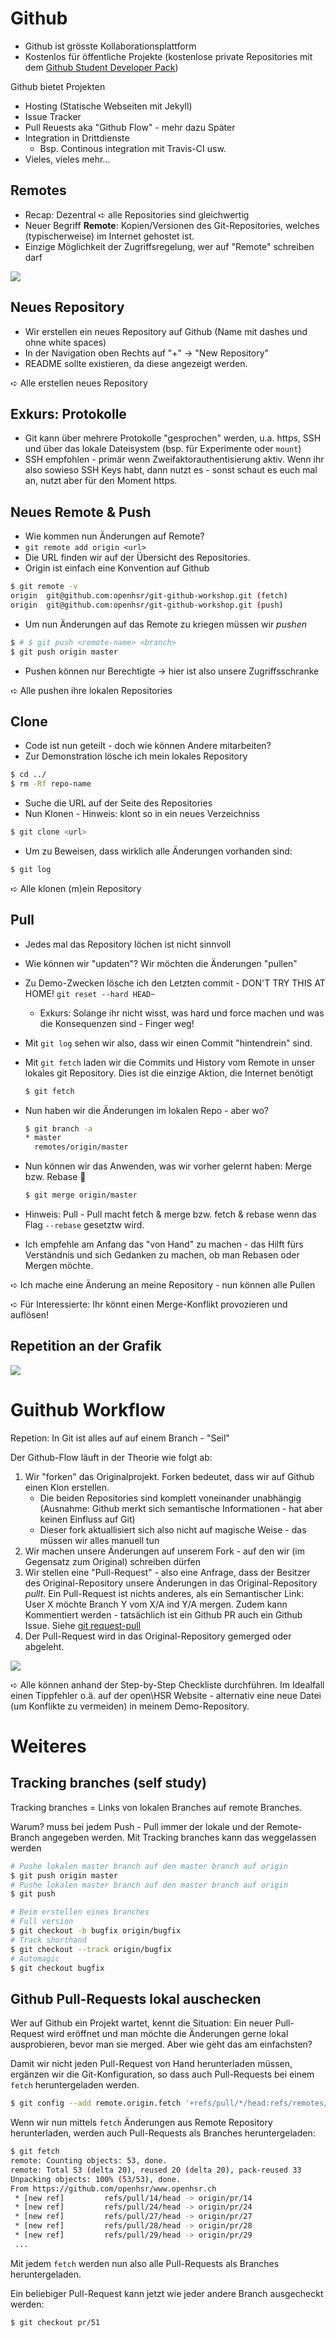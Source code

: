 # Github

* Github ist grösste Kollaborationsplattform
* Kostenlos für öffentliche Projekte (kostenlose private Repositories mit dem [Github Student Developer Pack](https://education.github.com/pack))

Github bietet Projekten

* Hosting (Statische Webseiten mit Jekyll)
* Issue Tracker
* Pull Reuests aka "Github Flow" - mehr dazu Später
* Integration in Drittdienste
    * Bsp. Continous integration mit Travis-CI usw.
* Vieles, vieles mehr...

## Remotes

* Recap: Dezentral ➪ alle Repositories sind gleichwertig
* Neuer Begriff **Remote**: Kopien/Versionen des Git-Repositories, welches (typischerweise) im Internet gehostet ist.
* Einzige Möglichkeit der Zugriffsregelung, wer auf "Remote" schreiben darf

![](images/github-setup.svg)


## Neues Repository

* Wir erstellen ein neues Repository auf Github (Name mit dashes und ohne white spaces)
* In der Navigation oben Rechts auf "+" →  "New Repository"
* README sollte existieren, da diese angezeigt werden.

➪ Alle erstellen neues Repository

## Exkurs: Protokolle

* Git kann über mehrere Protokolle "gesprochen" werden, u.a. https, SSH und über das lokale Dateisystem (bsp. für Experimente oder `mount`)
* SSH empfohlen - primär wenn Zweifaktorauthentisierung aktiv. Wenn ihr also sowieso SSH Keys habt, dann nutzt es - sonst schaut es euch mal an, nutzt aber für den Moment https.

## Neues Remote & Push

* Wie kommen nun Änderungen auf Remote?
* `git remote add origin <url>`
* Die URL finden wir auf der Übersicht des Repositories.
* Origin ist einfach eine Konvention auf Github
```bash
$ git remote -v
origin	git@github.com:openhsr/git-github-workshop.git (fetch)
origin	git@github.com:openhsr/git-github-workshop.git (push)
```
* Um nun Änderungen auf das Remote zu kriegen müssen wir *pushen*
```bash
$ # $ git push <remote-name> <branch>
$ git push origin master
```

* Pushen können nur Berechtigte → hier ist also unsere Zugriffsschranke

➪ Alle pushen ihre lokalen Repositories

## Clone

* Code ist nun geteilt - doch wie können Andere mitarbeiten?
* Zur Demonstration lösche ich mein lokales Repository
 ```bash
 $ cd ../
 $ rm -Rf repo-name
 ```
* Suche die URL auf der Seite des Repositories
* Nun Klonen - Hinweis: klont so in ein neues Verzeichniss
```bash
$ git clone <url>
```
* Um zu Beweisen, dass wirklich alle Änderungen vorhanden sind:
```bash
$ git log
```

➪ Alle klonen (m)ein Repository

## Pull

* Jedes mal das Repository löchen ist nicht sinnvoll
* Wie können wir "updaten"? Wir möchten die Änderungen "pullen"
* Zu Demo-Zwecken lösche ich den Letzten commit - DON'T TRY THIS AT HOME! `git reset --hard HEAD~`
    * Exkurs: Solange ihr nicht wisst, was hard und force machen und was die Konsequenzen sind - Finger weg!
* Mit `git log` sehen wir also, dass wir einen Commit "hintendrein" sind.
* Mit `git fetch` laden wir die Commits und History vom Remote in unser lokales git Repository. Dies ist die einzige Aktion, die Internet benötigt
    ```bash
    $ git fetch
    ```

* Nun haben wir die Änderungen im lokalen Repo - aber wo?
    ```bash
    $ git branch -a
    * master
      remotes/origin/master
    ```

* Nun können wir das Anwenden, was wir vorher gelernt haben: Merge bzw. Rebase :tada:
    ```bash
    $ git merge origin/master
    ```

* Hinweis: Pull - Pull macht fetch & merge bzw. fetch & rebase wenn das Flag `--rebase` gesetztw wird.
* Ich empfehle am Anfang das "von Hand" zu machen - das Hilft fürs Verständnis und sich Gedanken zu machen, ob man Rebasen oder Mergen möchte.

➪ Ich mache eine Änderung an meine Repository - nun können alle Pullen

➪ Für Interessierte: Ihr könnt einen Merge-Konflikt provozieren und auflösen!

## Repetition an der Grafik

![](images/github-setup.svg)

# Guithub Workflow

Repetion: In Git ist alles auf auf einem Branch - "Seil"

Der Github-Flow läuft in der Theorie wie folgt ab:

1. Wir "forken" das Originalprojekt. Forken bedeutet, dass wir auf Github einen Klon erstellen.
    * Die beiden Repositories sind komplett voneinander unabhängig (Ausnahme: Github merkt sich semantische Informationen - hat aber keinen Einfluss auf Git)
    * Dieser fork aktuallisiert sich also nicht auf magische Weise - das müssen wir alles manuell tun
2. Wir machen unsere Änderungen auf unserem Fork - auf den wir (im Gegensatz zum Original) schreiben dürfen
3. Wir stellen eine "Pull-Request" - also eine Anfrage, dass der Besitzer des Original-Repository unsere Änderungen in das Original-Repository *pullt*. Ein Pull-Request ist nichts anderes, als ein Semantischer Link: User X möchte Branch Y vom X/A ind Y/A mergen. Zudem kann Kommentiert werden - tatsächlich ist ein Github PR auch ein Github Issue. Siehe [git request-pull](https://git-scm.com/docs/git-request-pull)
4. Der Pull-Request wird in das Original-Repository gemerged oder abgeleht.

![](images/github-setup-pull.svg)

➪ Alle können anhand der Step-by-Step Checkliste durchführen. Im Idealfall einen Tippfehler o.ä. auf der open\HSR Website - alternativ eine neue Datei (um Konflikte zu vermeiden) in meinem Demo-Repository.

# Weiteres

## Tracking branches (self study)

Tracking branches = Links von lokalen Branches auf remote Branches.

Warum? muss bei jedem Push - Pull immer der lokale und der Remote-Branch angegeben werden. Mit Tracking branches kann das weggelassen werden

```bash
# Pushe lokalen master branch auf den master branch auf origin
$ git push origin master
# Pushe lokalen master branch auf den master branch auf origin
$ git push
```

```bash
# Beim erstellen eines branches
# Full version
$ git checkout -b bugfix origin/bugfix
# Track shorthand
$ git checkout --track origin/bugfix
# Automagic
$ git checkout bugfix
```

## Github Pull-Requests lokal auschecken

Wer auf Github ein Projekt wartet, kennt die Situation: Ein neuer Pull-Request wird eröffnet und man möchte die Änderungen gerne lokal ausprobieren, bevor man sie merged. Aber wie geht das am einfachsten?

Damit wir nicht jeden Pull-Request von Hand herunterladen müssen, ergänzen wir die Git-Konfiguration, so dass auch Pull-Requests bei einem `fetch` heruntergeladen werden.

```bash
$ git config --add remote.origin.fetch '+refs/pull/*/head:refs/remotes/origin/pr/*'
```

Wenn wir nun mittels `fetch` Änderungen aus Remote Repository herunterladen, werden auch Pull-Requests als Branches heruntergeladen:

```bash
$ git fetch
remote: Counting objects: 53, done.
remote: Total 53 (delta 20), reused 20 (delta 20), pack-reused 33
Unpacking objects: 100% (53/53), done.
From https://github.com/openhsr/www.openhsr.ch
 * [new ref]         refs/pull/14/head -> origin/pr/14
 * [new ref]         refs/pull/24/head -> origin/pr/24
 * [new ref]         refs/pull/27/head -> origin/pr/27
 * [new ref]         refs/pull/28/head -> origin/pr/28
 * [new ref]         refs/pull/29/head -> origin/pr/29
 ...
```

Mit jedem `fetch` werden nun also alle Pull-Requests als Branches heruntergeladen.

Ein beliebiger Pull-Request kann jetzt wie jeder andere Branch ausgecheckt werden:

```bash
$ git checkout pr/51
```
